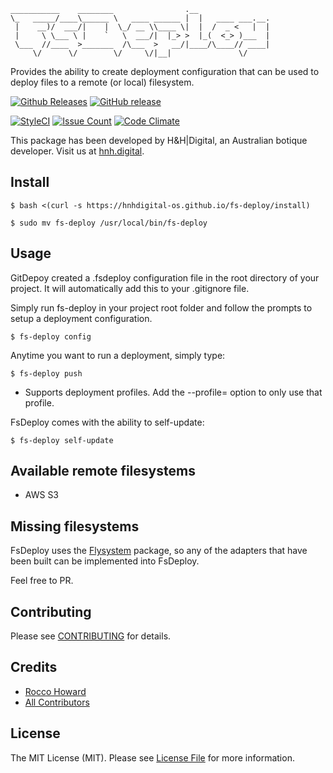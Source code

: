 ```
___________    ________                .__                
\_   _____/____\______ \   ____ ______ |  |   ____ ___.__.
 |    __)/  ___/|    |  \_/ __ \\____ \|  |  /  _ <   |  |
 |     \ \___ \ |    `   \  ___/|  |_> >  |_(  <_> )___  |
 \___  //____  >_______  /\___  >   __/|____/\____// ____|
     \/      \/        \/     \/|__|               \/     

```
Provides the ability to create deployment configuration that can be used to deploy files to a remote (or local) filesystem.

[![Github Releases](https://img.shields.io/github/downloads/hnhdigital-os/fs-deploy/latest/total.svg)](https://github.com/hnhdigital-os/fs-deploy) [![GitHub release](https://img.shields.io/github/release/hnhdigital-os/fs-deploy.svg)]()

[![StyleCI](https://styleci.io/repos/96600391/shield?branch=master)](https://styleci.io/repos/96600391) [![Issue Count](https://codeclimate.com/github/hnhdigital-os/fs-deploy/badges/issue_count.svg)](https://codeclimate.com/github/hnhdigital-os/fs-deploy) [![Code Climate](https://codeclimate.com/github/hnhdigital-os/fs-deploy/badges/gpa.svg)](https://codeclimate.com/github/hnhdigital-os/fs-deploy) 

This package has been developed by H&H|Digital, an Australian botique developer. Visit us at [hnh.digital](http://hnh.digital).


## Install

`$ bash <(curl -s https://hnhdigital-os.github.io/fs-deploy/install)`

`$ sudo mv fs-deploy /usr/local/bin/fs-deploy`

## Usage

GitDepoy created a .fsdeploy configuration file in the root directory of your project. It will automatically add this to your .gitignore file.

Simply run fs-deploy in your project root folder and follow the prompts to setup a deployment configuration.

`$ fs-deploy config`

Anytime you want to run a deployment, simply type:

`$ fs-deploy push`

* Supports deployment profiles. Add the --profile= option to only use that profile.

FsDeploy comes with the ability to self-update:

`$ fs-deploy self-update`

## Available remote filesystems

* AWS S3

## Missing filesystems

FsDeploy uses the [Flysystem](https://github.com/thephpleague?utf8=✓&q=flysystem) package, so any of the adapters that have been built can be implemented into FsDeploy.

Feel free to PR.

## Contributing

Please see [CONTRIBUTING](https://github.com/hnhdigital-os/fs-deploy/blob/master/CONTRIBUTING.md) for details.

## Credits

* [Rocco Howard](https://github.com/RoccoHoward)
* [All Contributors](https://github.com/hnhdigital-os/fs-deploy/contributors)

## License

The MIT License (MIT). Please see [License File](https://github.com/hnhdigital-os/fs-deploy/blob/master/LICENSE) for more information.
